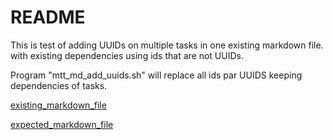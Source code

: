 # README

This is test of adding UUIDs on multiple tasks in one existing markdown file.
with existing dependencies using ids that are not UUIDs.

Program "mtt_md_add_uuids.sh" will replace all ids par UUIDS keeping dependencies of tasks.

[existing_markdown_file](existing_markdown_file.md)

[expected_markdown_file](expected_markdown_file.md)
